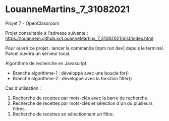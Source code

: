 # LouanneMartins_7_31082021

Projet 7 - OpenClassroom

Projet consultable à l'adresse suivante :
https://louannem.github.io/LouanneMartins_7_31082021/dist/index.html

Pour ouvrir ce projet : lancer la commande [npm run dev] depuis le terminal. Parcel ouvrira un serveur local.

Algorithme de recherche en Javascript.
- Branche algorithme-1 : développé avec une boucle for()
- Branche algorithme-2 : développé avec la fonction filter()


Cas d'utilisation : 
1. Recherche de recettes par mots-clés avec la barre de recherche.
2. Recherche de recettes par mots-clés et sélection d'un ou plusieurs filtres.
3. Recherche de recettes en sélectionnant un filtre.
